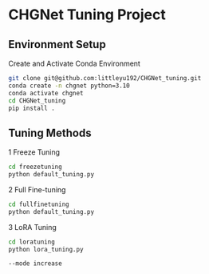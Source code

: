 # CHGNet Tuning Project

## Environment Setup
Create and Activate Conda Environment
```sh
git clone git@github.com:littleyu192/CHGNet_tuning.git
conda create -n chgnet python=3.10
conda activate chgnet
cd CHGNet_tuning
pip install .
```

## Tuning Methods
1 Freeze Tuning
```sh
cd freezetuning
python default_tuning.py
```

2 Full Fine-tuning
```sh
cd fullfinetuning
python default_tuning.py
```

3 LoRA Tuning
```sh
cd loratuning
python lora_tuning.py
```
    --mode increase
```
